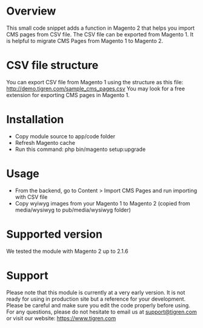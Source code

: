 # Overview
This small code snippet adds a function in Magento 2 that helps you import CMS pages from CSV file. The CSV file can be exported from Magento 1. It is helpful to migrate CMS Pages from Magento 1 to Magento 2. 

# CSV file structure
You can export CSV file from Magento 1 using the structure as this file: http://demo.tigren.com/sample_cms_pages.csv
You may look for a free extension for exporting CMS pages in Magento 1.

# Installation
* Copy module source to app/code folder
* Refresh Magento cache
* Run this command: php bin/magento setup:upgrade

# Usage
* From the backend, go to Content > Import CMS Pages and run importing with CSV file
* Copy wyiwyg images from your Magento 1 to Magento 2 (copied from media/wysiwyg to pub/media/wysiwyg folder)

# Supported version
We tested the module with Magento 2 up to 2.1.6

# Support
Please note that this module is currently at a very early version. It is not ready for using in production site but a reference for your development. Please be careful and make sure you edit the code properly before using. 
For any questions, please do not hesitate to email us at support@tigren.com or visit our website: https://www.tigren.com
